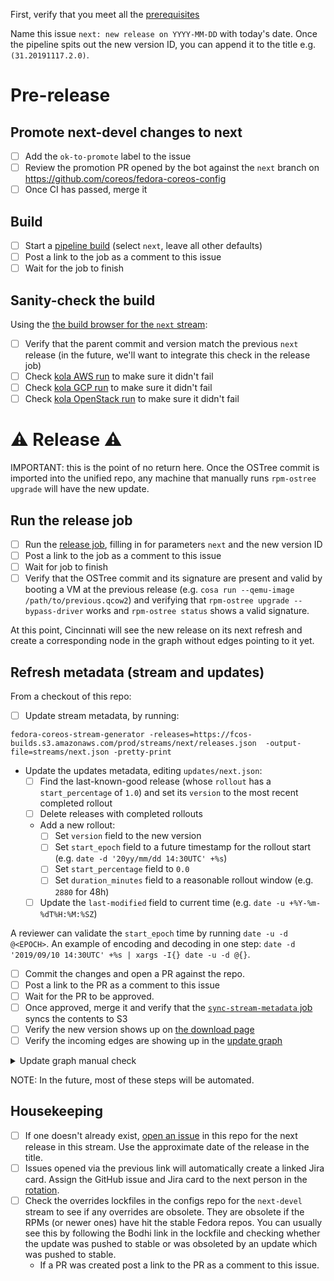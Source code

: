 First, verify that you meet all the [prerequisites](https://github.com/coreos/fedora-coreos-streams/blob/master/release-prereqs.md)

Name this issue `next: new release on YYYY-MM-DD` with today's date. Once the pipeline spits out the new version ID, you can append it to the title e.g. `(31.20191117.2.0)`.

# Pre-release

## Promote next-devel changes to next

- [ ] Add the `ok-to-promote` label to the issue
- [ ] Review the promotion PR opened by the bot against the `next` branch on https://github.com/coreos/fedora-coreos-config
- [ ] Once CI has passed, merge it

## Build

- [ ] Start a [pipeline build](https://jenkins-fedora-coreos.apps.ocp.ci.centos.org/job/fedora-coreos/job/fedora-coreos-fedora-coreos-pipeline/build?delay=0sec) (select `next`, leave all other defaults)
- [ ] Post a link to the job as a comment to this issue
- [ ] Wait for the job to finish

## Sanity-check the build

Using the [the build browser for the `next` stream](https://builds.coreos.fedoraproject.org/browser?stream=next):

- [ ] Verify that the parent commit and version match the previous `next` release (in the future, we'll want to integrate this check in the release job)
- [ ] Check [kola AWS run](https://jenkins-fedora-coreos.apps.ocp.ci.centos.org/job/kola-aws/) to make sure it didn't fail
- [ ] Check [kola GCP run](https://jenkins-fedora-coreos.apps.ocp.ci.centos.org/job/kola-gcp/) to make sure it didn't fail
- [ ] Check [kola OpenStack run](https://jenkins-fedora-coreos.apps.ocp.ci.centos.org/job/kola-openstack/) to make sure it didn't fail

# ⚠️ Release ⚠️

IMPORTANT: this is the point of no return here. Once the OSTree commit is
imported into the unified repo, any machine that manually runs `rpm-ostree
upgrade` will have the new update.

## Run the release job

- [ ] Run the [release job](https://jenkins-fedora-coreos.apps.ocp.ci.centos.org/job/fedora-coreos/job/fedora-coreos-fedora-coreos-pipeline-release/build?delay=0sec), filling in for parameters `next` and the new version ID
- [ ] Post a link to the job as a comment to this issue
- [ ] Wait for job to finish
- [ ] Verify that the OSTree commit and its signature are present and valid by booting a VM at the previous release (e.g. `cosa run --qemu-image /path/to/previous.qcow2`) and verifying that `rpm-ostree upgrade --bypass-driver` works and `rpm-ostree status` shows a valid signature.

At this point, Cincinnati will see the new release on its next refresh and create a corresponding node in the graph without edges pointing to it yet.

## Refresh metadata (stream and updates)

From a checkout of this repo:

- [ ] Update stream metadata, by running:


```
fedora-coreos-stream-generator -releases=https://fcos-builds.s3.amazonaws.com/prod/streams/next/releases.json  -output-file=streams/next.json -pretty-print
```

- Update the updates metadata, editing `updates/next.json`:
  - [ ] Find the last-known-good release (whose `rollout` has a `start_percentage` of `1.0`) and set its `version` to the most recent completed rollout
  - [ ] Delete releases with completed rollouts
  - Add a new rollout:
    - [ ] Set `version` field to the new version
    - [ ] Set `start_epoch` field to a future timestamp for the rollout start (e.g. `date -d '20yy/mm/dd 14:30UTC' +%s`)
    - [ ] Set `start_percentage` field to `0.0`
    - [ ] Set `duration_minutes` field to a reasonable rollout window (e.g. `2880` for 48h)
  - [ ] Update the `last-modified` field to current time (e.g. `date -u +%Y-%m-%dT%H:%M:%SZ`)

A reviewer can validate the `start_epoch` time by running `date -u -d @<EPOCH>`. An example of encoding and decoding in one step: `date -d '2019/09/10 14:30UTC' +%s | xargs -I{} date -u -d @{}`. 

- [ ] Commit the changes and open a PR against the repo.
- [ ] Post a link to the PR as a comment to this issue
- [ ] Wait for the PR to be approved.
- [ ] Once approved, merge it and verify that the [`sync-stream-metadata` job](https://jenkins-fedora-coreos.apps.ocp.ci.centos.org/job/sync-stream-metadata/) syncs the contents to S3
- [ ] Verify the new version shows up on [the download page](https://getfedora.org/en/coreos/download?stream=next)
- [ ] Verify the incoming edges are showing up in the [update graph](https://builds.coreos.fedoraproject.org/graph?stream=next)

<details>
  <summary>Update graph manual check</summary>

```
curl -H 'Accept: application/json' 'https://updates.coreos.fedoraproject.org/v1/graph?basearch=x86_64&stream=next&rollout_wariness=0'
```

</details>

NOTE: In the future, most of these steps will be automated.

## Housekeeping

- [ ] If one doesn't already exist, [open an issue](https://github.com/coreos/fedora-coreos-streams/issues/new?labels=kind/release,jira&template=next.md) in this repo for the next release in this stream. Use the approximate date of the release in the title.
- [ ] Issues opened via the previous link will automatically create a linked Jira card. Assign the GitHub issue and Jira card to the next person in the [rotation](https://hackmd.io/WCA8XqAoRvafnja01JG_YA).
- [ ] Check the overrides lockfiles in the configs repo for the `next-devel` stream to see if any overrides are obsolete. They are obsolete if the RPMs (or newer ones) have hit the stable Fedora repos. You can usually see this by following the Bodhi link in the lockfile and checking whether the update was pushed to stable or was obsoleted by an update which was pushed to stable.
  - If a PR was created post a link to the PR as a comment to this issue.
